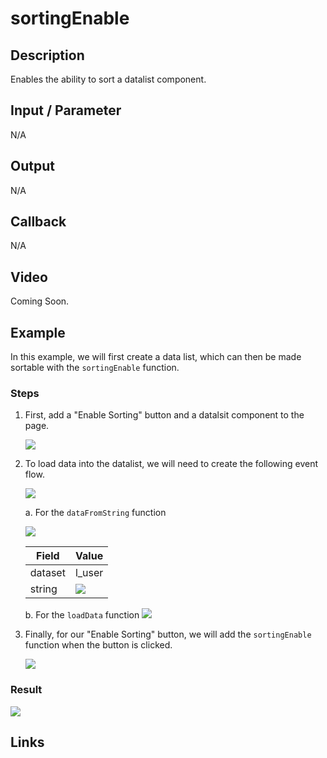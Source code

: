 # sortingEnable

## Description

Enables the ability to sort a datalist component. 

## Input / Parameter

N/A

## Output

N/A

## Callback

N/A

## Video

Coming Soon.

<!-- Format: [![Video]({image-path}?raw=true)]({url-link}) -->

## Example

In this example, we will first create a data list, which can then be made sortable with the `sortingEnable` function.

### Steps

1. First, add a "Enable Sorting" button and a datalsit component to the page. 

    ![](sortingEnable-step-1.png)

2. To load data into the datalist, we will need to create the following event flow. 

    ![](sortingEnable-step-2.png)

    a. For the `dataFromString` function

    ![](sortingEnable-step-3.png)

    | Field | Value | 
    | ---- | ---- | 
    | dataset | l_user |
    | string | ![](sortingEnable-step-4.png) |

    
    b. For the `loadData` function
    ![](sortingEnable-step-5.png)

3. Finally, for our "Enable Sorting" button, we will add the `sortingEnable` function when the button is clicked. 

    ![](sortingEnable-step-6.png)

<!-- Show the steps and share some screenshots.

1. .....

Format: ![]({image-path}?raw=true) -->

### Result

![](./sortingEnable-result-1.gif)

<!-- Explain the output.

Format: ![]({image-path}?raw=true) -->

## Links